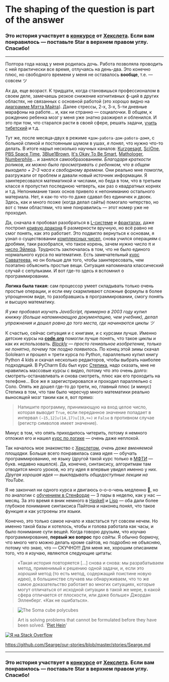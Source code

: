 # The shaping of the question is part of the answer

### Это история участвует в [конкурсе](http://mystory.hexlet.io/) от [Хекслета](https://ru.hexlet.io/). Если вам понравилось — поставьте Star в верхнем правом углу. Спасибо!

---

Полтора года назад у меня родилась дочь. Работа позволяла проводить с ней практически все время, отлучаясь на день-два. Это конечно плюс, но свободного времени у меня не оставалось **вообще**, т.е. — совсем ツ

Ах да, еще возраст. К тридцати, когда становишься профессионалом в своем деле, замечаешь резкое снижение когнитивных ф-ций в других областях, не связанных с основной работой (это хорошо видно на [диаграмме Мэтта Майта](http://www.taday.ru/text/2066036.html)). Далее стрессы, 2-х, 3-х, 5-ти дневные марафоны на работе… и, как ни странно — социалочки. В общем, к рождению ребенка мозг у меня уже знатно разжирел и обленился. И это при том, что старался расти в своей сфере, решать задачи, [учить тибетский](http://fb.com/groups/TibetanLangMoscow/) и т.д.

Тут же, после месяца–двух в режиме «`дом-работа-дом-работа-дом`», с больной спиной и постоянным шумом в ушах, *я понял*, что нужно что-то делать. В итоге нарыл несколько научных каналов: [Kurzgesagt](https://www.youtube.com/channel/UCsXVk37bltHxD1rDPwtNM8Q), [SciOne](https://www.youtube.com/channel/UCSaVoRErW4kqKsDqExs2MXA), [PBS Space Time](https://www.youtube.com/channel/UC7_gcs09iThXybpVgjHZ_7g), [3Blue1Brown](https://www.youtube.com/channel/UCYO_jab_esuFRV4b17AJtAw), [It's Okay To Be Smart](https://www.youtube.com/user/itsokaytobesmart), [Mathologer](https://www.youtube.com/channel/UC1_uAIS3r8Vu6JjXWvastJg), [Numberphile](https://www.youtube.com/user/numberphile)… и занялся самообразованием. *Благодаря краткости роликов, их можно было просматривать с ребенком, что в общем выходило + 2–3 часа к свободному времени.* Они реально мне помогли, разгружали от проблем и давали новый источник информации. Я заинтересовался математикой и числами, но беда в том, что в третьем классе я пропустил последнюю четверть, как раз о квадратных корнях и т.д. Непонимание таких основ привело к непониманию остального материала. Нет, я как-то что-то даже сдавал без единичек и двоек. Здесь, как и много позже (когда делал сайты) помогало читерство, но вот с теми областями, что мне понравились — этот номер уже не проходил.

Да, сначала я пробовал разобраться в [L-системе](https://ru.wikipedia.org/wiki/L-система) и [фракталах](https://ru.wikipedia.org/wiki/Фрактал), даже построил [кривую дракона](https://ru.wikipedia.org/wiki/Кривая_дракона) 6 размерности вручную, но всё равно не смог понять, как это работает. Это подвигло вернуться к основам, я узнал о существовании [комплексных чисел](https://ru.wikipedia.org/wiki/Комплексное_число), снова учился операциям с дробями, таки разобрался, что такое корень, зачем нужно число π и [число Эйлера](https://ru.wikipedia.org/wiki/E_(число)). Трудность заключалась в том, что не было единого нормального курса по математике. Есть замечательный [курс Савватеева](https://www.coursera.org/learn/matematika-dlya-vseh/home/welcome), но он больше для того, чтобы заинтересовать, чем поэтапно объяснить простые вещи. Ситуация напоминала классический случай с сепульками. И вот где-то здесь я вспомнил о программировании.

**Логика была такая:** сам процессор умеет складывать только очень простые операции, и если ему скармливают сложные формулы в более упрощенном виде, то разобравшись в программировании, смогу понять и высшую математику.

*Я уже пробовал изучать JavaScript, примерно в 2003 году купил книжку (больше напоминающую документацию, чем учебник), делал упражнения и дошел ровно до того места, где начинаются циклы ツ*

К счастью, сейчас ситуация и с книгами, и с курсами лучше. Именно детские курсы на **[code.org](https://studio.code.org/courses)** помогли лучше понять, что такое циклы и как их использовать. *[Blockly](https://developers.google.com/blockly/) — просто гениальное изобретение, только не понятно, почему так поздно появилось.* По конец этой зимы скачал Sololearn и прошел ≈ трети курса по Python, параллельно купил книгу Python 4 kids и скачал несколько редакторов, чтобы выбрать наиболее подходящий. 
В PyCharm Edu был курс [Степика](https://stepik.org/course/67/reviews), надо сказать, мне не нравились массовые курсы с видео, потому что это очень долго: смотреть-останавливать и снова смотреть, плюс как его проходить на телефоне… Все же я зарегистрировался и проходил параллельно с Соло. Опять же дошел где-то до трети, но, главный плюс (и минус) Степика в том, что там было чересчур много математики реально выносящей мозг таким как я, вот прямо:
> Напишите программу, принимающую на вход целое число, которая выводит `True`, если переданное значение попадает в интервал `(−15,12]∪(14,17)∪[19,+∞)` и `False` в противном случае (регистр символов имеет значение).

Минус в том, что опять приходилось читерить, потому я немного отложил его и нашел [курс по логике](https://www.youtube.com/playlist?list=PLo6puixMwuSNCt4bd99UheEjaS4EudoGJ) — очень даже неплохой.

Так началось мое знакомство с [Хекслетом](https://hexlet.io/), *очень даже вменяемой площадки*. Больше всего понравилась сама идея — обучать программированию, не языку (другой такой курс только в [МФТИ](https://www.youtube.com/playlist?list=PLCu9mOepXKGRrRZF7vEDxVPPRd-OalBKa) — букв. недавно нашелся). Да, конечно, синтаксису, алгоритмам там отводится много уроков, но эту идея я впервые увидел именно у них. *Другая хорошая идея — выкладывать общедоступные лекции на YouTube.*

Я не закончил ни одного курса и двигаюсь о-о-о-чень медленно 🐢, но по аналогии с [обучением в Стенфорде](https://fb.com/photo.php?fbid=1760505537337007) — 3 пары в неделю, как у нас — месяц. За это время я вник немного в [Haskell](https://searge.gitbooks.io/learn-haskell-uk/content/chapter1.html) и [Lisp](https://github.com/Searge/sicp) — оба дали более глубокое понимание синтаксиса Пайтона и наконец понял, что такое функция и как устроены эти языки.

Конечно, это только самое начало и хвастаться тут совсем нечем. Но именно такой базы и хотелось, чтобы и голова работала как часы, и было понимание сути вещей. Когда говорю друзьям, что изучаю программирование, **первый же вопрос** про *сайты*. Я обычно бормочу, что много чего можно делать кроме сайтов, но подробно не объясняю, потому что знаю, что — СКУЧНО!!! Для меня же, хорошим описанием того, что я изучаю, являются следующие цитаты:

> «Такая история повторяется […] снова и снова: мы разрабатываем метод, применимый к решению одной задачи, и, если это *хороший* метод (то есть метод, содержащий поистине новую идею), в большинстве случаев мы обнаруживаем, что то же самое доказательство работает во многих ситуациях, которые могут отличаться от исходной ситуации в такой же мере, в какой сфера отличается от плоскости, или даже больше»
> Джордан Элленберг. «Как не ошибаться».


> ![The Soma cube polycubes](http://b3d.drjimo.net/wp-content/uploads/2016/01/7SomaPieces.png)

> Art is solving problems that cannot be formulated before they have been solved.
'[Piet Hein](https://en.wikiquote.org/wiki/Piet_Hein#Quotes)'

[![Я на Stack Overflow](https://cdn.sstatic.net/Img/logo-so.svg)](https://stackoverflow.com/story/searge)

https://github.com/Searge/our-stories/blob/master/stories/Searge.md

---

### Это история участвует в [конкурсе](http://mystory.hexlet.io/) от [Хекслета](https://ru.hexlet.io/). Если вам понравилось — поставьте Star в верхнем правом углу. Спасибо!
